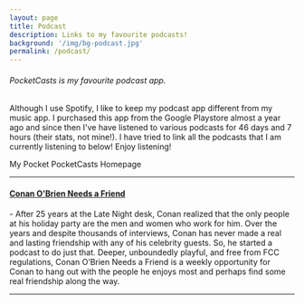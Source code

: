 ```yaml
---
layout: page
title: Podcast
description: Links to my favourite podcasts!
background: '/img/bg-podcast.jpg'
permalink: /podcast/
---
```


<h6> PocketCasts is my favourite podcast app.</h6> 
<p> Although I use Spotify, I like to keep my podcast app different from my music app. I purchased this app from the Google Playstore almost a year ago and since then I've have listened to various podcasts for 46 days and 7 hours (their stats, not mine!). I have tried to link all the podcasts that I am currently listening to below! Enjoy listening! </p>

<blockquote class="imgur-embed-pub" lang="en" data-id="a/5gMPRNC"><a href="//imgur.com/a/5gMPRNC"></a></blockquote><script async src="//s.imgur.com/min/embed.js" charset="utf-8"></script>
<span class="caption text-muted">My Pocket PocketCasts Homepage</span>

<hr>

<h4> <a href="https://www.earwolf.com/show/conan-obrien/" target="_blank" rel="noopener"> Conan O'Brien Needs a Friend </a> </h4>
 - After 25 years at the Late Night desk, Conan realized that the only people at his holiday party are the men and women who work for him. Over the years and despite thousands of interviews, Conan has never made a real and lasting friendship with any of his celebrity guests. So, he started a podcast to do just that. Deeper, unboundedly playful, and free from FCC regulations, Conan O’Brien Needs a Friend is a weekly opportunity for Conan to hang out with the people he enjoys most and perhaps find some real friendship along the way.
<hr>